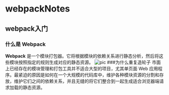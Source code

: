 # webpackNotes
## webpack入门
### 什么是 Webpack
**Webpack** 是一个模块打包器。它将根据模块的依赖关系进行静态分析，然后将这些模块按照指定的规则生成对应的静态资源。
![pic](http://a2.qpic.cn/psb?/V140svQu3Og1b3/vMAY0ftCgZawLAOgDNHr*3M5*QK6*Cj8HYTAVNvyDNE!/b/dGwBAAAAAAAA&bo=tQJBAbUCQQEDCSw!&rf=viewer_4)
###为什么重复造轮子
   市面上已经存在的模块管理和打包工具并不适合大型的项目，尤其单页面 Web 应用程序。最紧迫的原因是如何在一个大规模的代码库中，维护各种模块资源的分割和存放，维护它们之间的依赖关系，并且无缝的将它们整合到一起生成适合浏览器端请求加载的静态资源。

